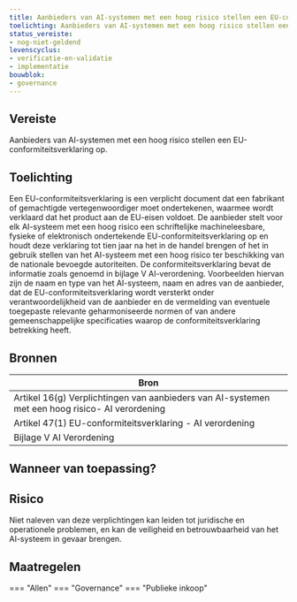 ```yaml
---
title: Aanbieders van AI-systemen met een hoog risico stellen een EU-conformiteitsverklaring op
toelichting: Aanbieders van AI-systemen met een hoog risico stellen een EU-conformiteitsverklaring op.
status_vereiste:
- nog-niet-geldend
levenscyclus:
- verificatie-en-validatie
- implementatie
bouwblok:
- governance
---
```


<!-- tags -->
## Vereiste

Aanbieders van AI-systemen met een hoog risico stellen een EU-conformiteitsverklaring op.

## Toelichting

Een EU-conformiteitsverklaring is een verplicht document dat een fabrikant of gemachtigde vertegenwoordiger moet ondertekenen, waarmee wordt verklaard dat het product aan de EU-eisen voldoet.
De aanbieder stelt voor elk AI-systeem met een hoog risico een schriftelijke machineleesbare, fysieke of elektronisch ondertekende EU-conformiteitsverklaring op en houdt deze verklaring tot tien jaar na het in de handel brengen of het in gebruik stellen van het AI-systeem met een hoog risico ter beschikking van de nationale bevoegde autoriteiten.
De conformiteitsverklaring bevat de informatie zoals genoemd in bijlage V AI-verordening.
Voorbeelden hiervan zijn de naam en type van het AI-systeem, naam en adres van de aanbieder, dat de EU-conformiteitsverklaring wordt versterkt onder verantwoordelijkheid van de aanbieder en de vermelding van eventuele toegepaste relevante geharmoniseerde normen of van andere gemeenschappelijke specificaties waarop de conformiteitsverklaring betrekking heeft.

## Bronnen

| Bron                        |
|-----------------------------|
|Artikel 16(g) Verplichtingen van aanbieders van AI-systemen met een hoog risico- AI verordening|
|Artikel 47(1) EU-conformiteitsverklaring - AI verordening|
|Bijlage V AI Verordening|

## Wanneer van toepassing?


## Risico

Niet naleven van deze verplichtingen kan leiden tot juridische en operationele problemen, en kan de veiligheid en betrouwbaarheid van het AI-systeem in gevaar brengen.


## Maatregelen

=== "Allen"
	<!-- list_maatregelen vereiste/EU_conformiteitsverklaring_hoog_risico -->
=== "Governance"
	<!-- list_maatregelen vereiste/EU_conformiteitsverklaring_hoog_risico boubwlok/governance -->
=== "Publieke inkoop"
	<!-- list_maatregelen vereiste/EU_conformiteitsverklaring_hoog_risico bouwblok/publieke-inkoop -->
